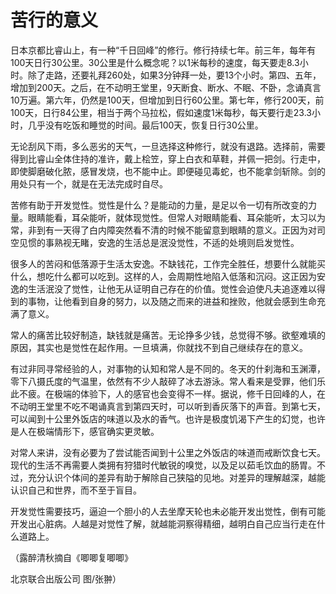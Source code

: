 # 苦行的意义

日本京都比睿山上，有一种“千日回峰”的修行。修行持续七年。前三年，每年有100天日行30公里。30公里是什么概念呢？以1米每秒的速度，每天要走8.3小时。除了走路，还要礼拜260处，如果3分钟拜一处，要13个小时。第四、五年，增加到200天。之后，在不动明王堂里，9天断食、断水、不眠、不卧，念诵真言10万遍。第六年，仍然是100天，但增加到日行60公里。第七年，修行200天，前100天，日行84公里，相当于两个马拉松，假如速度1米每秒，每天要行走23.3小时，几乎没有吃饭和睡觉的时间。最后100天，恢复日行30公里。 

无论刮风下雨，多么恶劣的天气，一旦选择这种修行，就没有退路。选择前，需要得到比睿山全体住持的准许，戴上桧笠，穿上白衣和草鞋，并佩一把剑。行走中，即使脚磨破化脓，感冒发烧，也不能中止。即便碰见毒蛇，也不能拿剑斩除。剑的用处只有一个，就是在无法完成时自尽。 

苦修有助于开发觉性。觉性是什么？是能动的力量，是足以令一切有所改变的力量。眼睛能看，耳朵能听，就体现觉性。但常人对眼睛能看、耳朵能听，太习以为常，非到有一天得了白内障突然看不清的时候不能留意到眼睛的意义。正因为对司空见惯的事熟视无睹，安逸的生活总是泯没觉性，不适的处境则启发觉性。 

很多人的苦闷和低落源于生活太安逸。不缺钱花，工作完全胜任，想要什么就能买什么，想吃什么都可以吃到。这样的人，会周期性地陷入低落和沉闷。这正因为安逸的生活泯没了觉性，让他无从证明自己存在的价值。觉性会迫使凡夫追逐难以得到的事物，让他看到自身的努力，以及随之而来的进益和挫败，他就会感到生命充满了意义。 

常人的痛苦比较好制造，缺钱就是痛苦。无论挣多少钱，总觉得不够。欲壑难填的原因，其实也是觉性在起作用。一旦填满，你就找不到自己继续存在的意义。 

有过非同寻常经验的人，对事物的认知和常人是不同的。冬天的什刹海和玉渊潭，零下八摄氏度的气温里，依然有不少人敲碎了冰去游泳。常人看来是受罪，他们乐此不疲。在极端的体验下，人的感官也会变得不一样。据说，修千日回峰的人，在不动明王堂里不吃不喝诵真言到第四天时，可以听到香灰落下的声音。到第七天，可以闻到十公里外饭店的味道以及水的香气。也许是极度饥渴下产生的幻觉，也许是人在极端情形下，感官确实更灵敏。 

对常人来讲，没有必要为了尝试能否闻到十公里之外饭店的味道而戒断饮食七天。现代的生活不再需要人类拥有狩猎时代敏锐的嗅觉，以及足以茹毛饮血的肠胃。不过，充分认识个体间的差异有助于解除自己狭隘的见地。对差异的理解越深，越能认识自己和世界，而不至于盲目。 

开发觉性需要技巧，逼迫一个胆小的人去坐摩天轮也未必能开发出觉性，倒有可能开发出心脏病。人越是对觉性了解，就越能洞察得精细，越明白自己应当行走在什么道路上。 

（露醉清秋摘自《唧唧复唧唧》 

北京联合出版公司 图/张翀）